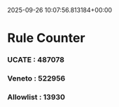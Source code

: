 2025-09-26 10:07:56.813184+00:00
# Rule Counter 
 ### UCATE : 487078

 ### Veneto : 522956

 ### Allowlist : 13930